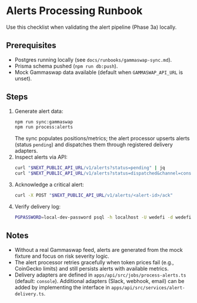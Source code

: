 # Alerts Processing Runbook

Use this checklist when validating the alert pipeline (Phase 3a) locally.

## Prerequisites
- Postgres running locally (see `docs/runbooks/gammaswap-sync.md`).
- Prisma schema pushed (`npm run db:push`).
- Mock Gammaswap data available (default when `GAMMASWAP_API_URL` is unset).

## Steps
1. Generate alert data:
   ```bash
   npm run sync:gammaswap
   npm run process:alerts
   ```
   The sync populates positions/metrics; the alert processor upserts alerts (status `pending`) and dispatches them through registered delivery adapters.
2. Inspect alerts via API:
   ```bash
   curl "$NEXT_PUBLIC_API_URL/v1/alerts?status=pending" | jq
   curl "$NEXT_PUBLIC_API_URL/v1/alerts?status=dispatched&channel=console" | jq
   ```
3. Acknowledge a critical alert:
   ```bash
   curl -X POST "$NEXT_PUBLIC_API_URL/v1/alerts/<alert-id>/ack"
   ```
4. Verify delivery log:
   ```bash
   PGPASSWORD=local-dev-password psql -h localhost -U wedefi -d wedefi -c 'SELECT channel, metadata FROM "AlertDelivery" ORDER BY "createdAt" DESC LIMIT 5;'
   ```

## Notes
- Without a real Gammaswap feed, alerts are generated from the mock fixture and focus on risk severity logic.
- The alert processor retries gracefully when token prices fail (e.g., CoinGecko limits) and still persists alerts with available metrics.
- Delivery adapters are defined in `apps/api/src/jobs/process-alerts.ts` (default: `console`). Additional adapters (Slack, webhook, email) can be added by implementing the interface in `apps/api/src/services/alert-delivery.ts`.
